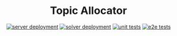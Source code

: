 <h1 align="center">Topic Allocator</h1>

<div align="center">

[![server deployment](https://github.com/topic-allocator/topic-allocator/actions/workflows/deploy-server.yml/badge.svg?branch=main)](https://github.com/topic-allocator/topic-allocator/actions/workflows/deploy-server.yml)
[![solver deployment](https://github.com/topic-allocator/topic-allocator/actions/workflows/deploy-solver.yml/badge.svg?branch=main)](https://github.com/topic-allocator/topic-allocator/actions/workflows/deploy-solver.yml)
[![unit tests](https://github.com/topic-allocator/topic-allocator/actions/workflows/unit.yml/badge.svg)](https://github.com/topic-allocator/topic-allocator/actions/workflows/unit.yml)
[![e2e tests](https://github.com/topic-allocator/topic-allocator/actions/workflows/e2e.yml/badge.svg?branch=main)](https://github.com/topic-allocator/topic-allocator/actions/workflows/e2e.yml)

</div>
